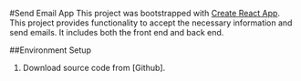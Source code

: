 #Send Email App
This project was bootstrapped with [Create React App](https://github.com/facebookincubator/create-react-app). This project provides functionality to accept the necessary information and send emails. It includes both the front end and back end. 

##Environment Setup
1. Download source code from [Github].

